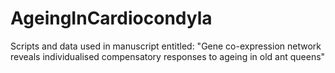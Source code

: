 # AgeingInCardiocondyla
Scripts and data used in manuscript entitled: "Gene co-expression network reveals individualised compensatory responses to ageing in old ant queens"

